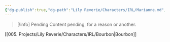 ```yaml
---
{"dg-publish":true,"dg-path":"Lily Reverie/Characters/IRL/Marianne.md","permalink":"/lily-reverie/characters/irl/marianne/","created":"2024-01-20T04:35:32.884-03:00","updated":"2024-01-21T01:41:29.060-03:00"}
---
```



>[!info] Pending
>Content pending, for a reason or another.

[[005. Projects/Lily Reverie/Characters/IRL/Bourbon\|Bourbon]]
